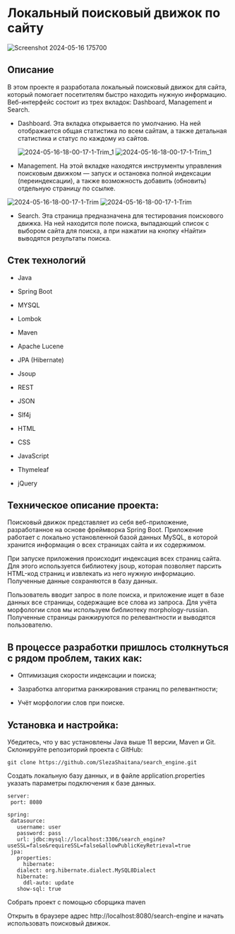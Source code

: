 # **Локальный поисковый движок по сайту**

![Screenshot 2024-05-16 175700](https://github.com/SlezaShaitana/10-4-chess-board/assets/132721004/1234658e-dc84-4ebb-8400-c1e17403c4d4)

## Описание

В этом проекте я разработала локальный поисковый движок для сайта, который помогает посетителям быстро находить нужную информацию. Веб-интерфейс состоит из трех вкладок: Dashboard, Management и Search.

- Dashboard. Эта вкладка открывается по умолчанию. На ней отображается общая статистика по всем сайтам, а также детальная статистика и статус по каждому из сайтов.

  ![2024-05-16-18-00-17-1-Trim_1](https://github.com/SlezaShaitana/search_engine/assets/132721004/75e23fff-b673-416b-a1de-cce21034c724)
![2024-05-16-18-00-17-1-Trim_1](https://github.com/SlezaShaitana/search_engine/assets/132721004/75e23fff-b673-416b-a1de-cce21034c724)


- Management. На этой вкладке находятся инструменты управления поисковым движком — запуск и остановка полной индексации (переиндексации), а также возможность добавить (обновить) отдельную страницу по ссылке.

![2024-05-16-18-00-17-1-Trim](https://github.com/SlezaShaitana/search_engine/assets/132721004/094df26a-e5f8-4d98-add0-2763afe40418)
![2024-05-16-18-00-17-1-Trim](https://github.com/SlezaShaitana/search_engine/assets/132721004/094df26a-e5f8-4d98-add0-2763afe40418)


- Search. Эта страница предназначена для тестирования поискового движка. На ней находится поле поиска, выпадающий список с выбором сайта для поиска, а при нажатии на кнопку «Найти» выводятся результаты поиска.




## Стек технологий
   
- Java

- Spring Boot

- MYSQL

- Lombok

- Maven

- Apache Lucene

- JPA (Hibernate)

- Jsoup

- REST

- JSON

- Slf4j

- HTML

- CSS

- JavaScript

- Thymeleaf

- jQuery

  
## Техническое описание проекта:

Поисковый движок представляет из себя веб-приложение, разработанное на основе фреймворка Spring Boot. Приложение работает с локально установленной базой данных MySQL, в которой хранится информация о всех страницах сайта и их содержимом.

При запуске приложения происходит индексация всех страниц сайта. Для этого используется библиотеку jsoup, которая позволяет парсить HTML-код страниц и извлекать из него нужную информацию. Полученные данные сохраняются в базу данных.

Пользователь вводит запрос в поле поиска, и приложение ищет в базе данных все страницы, содержащие все слова из запроса. Для учёта морфологии слов мы используем библиотеку morphology-russian. Полученные страницы ранжируются по релевантности и выводятся пользователю.

## В процессе разработки пришлось столкнуться с рядом проблем, таких как:

- Оптимизация скорости индексации и поиска;

- Зазработка алгоритма ранжирования страниц по релевантности;

- Учёт морфологии слов при поиске.

## Установка и настройка:

Убедитесь, что у вас установлены Java выше 11 версии, Maven и Git.
Склонируйте репозиторий проекта с GitHub:

```
git clone https://github.com/SlezaShaitana/search_engine.git
```

Cоздать локальную базу данных, и в файле application.properties указать параметры подключения к базе данных.

```
server:
 port: 8080

spring:
 datasource:
   username: user
   password: pass
   url: jdbc:mysql://localhost:3306/search_engine?useSSL=false&requireSSL=false&allowPublicKeyRetrieval=true
 jpa:
   properties:
     hibernate:
   dialect: org.hibernate.dialect.MySQL8Dialect
   hibernate:
     ddl-auto: update
   show-sql: true
```

Собрать проект с помощью сборщика maven

Открыть в браузере адрес http://localhost:8080/search-engine и начать использовать поисковый движок.

